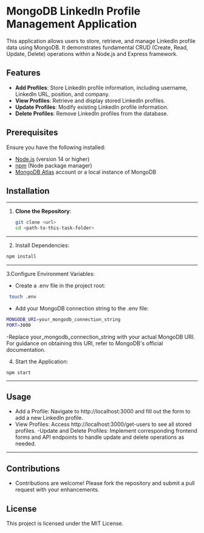 # MongoDB LinkedIn Profile Management Application

This application allows users to store, retrieve, and manage LinkedIn profile data using MongoDB. It demonstrates fundamental CRUD (Create, Read, Update, Delete) operations within a Node.js and Express framework.

## Features

- **Add Profiles**: Store LinkedIn profile information, including username, LinkedIn URL, position, and company.
- **View Profiles**: Retrieve and display stored LinkedIn profiles.
- **Update Profiles**: Modify existing LinkedIn profile information.
- **Delete Profiles**: Remove LinkedIn profiles from the database.

## Prerequisites

Ensure you have the following installed:

- [Node.js](https://nodejs.org/) (version 14 or higher)
- [npm](https://www.npmjs.com/) (Node package manager)
- [MongoDB Atlas](https://www.mongodb.com/cloud/atlas) account or a local instance of MongoDB

## Installation

---
1. **Clone the Repository**:

   ```bash
   git clone <url>
   cd <path-to-this-task-folder>
 ---  
 
2. Install Dependencies:
```bash
npm install
```
---

3.Configure Environment Variables:

- Create a .env file in the project root:
 ```bash
  touch .env
```
- Add your MongoDB connection string to the .env file:
```bash
MONGODB_URI=your_mongodb_connection_string
PORT=3000
```
-Replace your_mongodb_connection_string with your actual MongoDB URI. For guidance on obtaining this URI, refer to MongoDB's official documentation.


4. Start the Application:
```bah
npm start

```
---

## Usage
- Add a Profile: Navigate to http://localhost:3000 and fill out the form to add a new LinkedIn profile.
- View Profiles: Access http://localhost:3000/get-users to see all stored profiles.
-Update and Delete Profiles: Implement corresponding frontend forms and API endpoints to handle update and delete operations as needed.

---

## Contributions
- Contributions are welcome! Please fork the repository and submit a pull request with your enhancements.

## License
This project is licensed under the MIT License.
